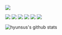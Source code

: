 <img src="https://capsule-render.vercel.app/api?type=wave&color=auto&height=300&section=header&text=Kim%20Hyunsu&fontSize=90" />

<img src="https://img.shields.io/badge/Vue.js-4FC08D?style=flat-square&logo=Vue.js&logoColor=white"/> <img src="https://img.shields.io/badge/JavaScript-F7DF1E?style=flat-square&logo=JavaScript&logoColor=white"/> <img src="https://img.shields.io/badge/SpringBoot-6DB33F?style=flat-square&logo=Spring-Boot&logoColor=white"/> <img src="https://img.shields.io/badge/HTML-E34F26?style=flat-square&logo=HTML5&logoColor=white"/> <img src="https://img.shields.io/badge/css-1572B6?style=flat-square&logo=CSS3&logoColor=white"/> <img src="https://img.shields.io/badge/Java-1572B6?style=flat-square&logo=Java&logoColor=white"/>

![hyunsus's github stats](https://github-readme-stats.vercel.app/api?username=hyunsus&show_icons=true)
